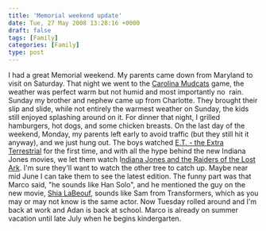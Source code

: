 ```yaml
---
title: 'Memorial weekend update'
date: Tue, 27 May 2008 13:28:16 +0000
draft: false
tags: [Family]
categories: [Family]
type: post
---
```


I had a great Memorial weekend. My parents came down from Maryland to visit on Saturday. That night we went to the [Carolina Mudcats](http://gomudcats.com) game, the weather was perfect warm but not humid and most importantly no  rain. Sunday my brother and nephew came up from Charlotte. They brought their slip and slide, while not entirely the warmest weather on Sunday, the kids still enjoyed splashing around on it. For dinner that night, I grilled hamburgers, hot dogs, and some chicken breasts. On the last day of the weekend, Monday, my parents left early to avoid traffic (but they still hit it anyway), and we just hung out. The boys watched [E.T. - the Extra Terrestrial](http://www.imdb.com/title/tt0083866/) for the first time, and with all the hype behind the new Indiana Jones movies, we let them watch I[ndiana Jones and the Raiders of the Lost Ark](http://www.imdb.com/title/tt0082971/). I'm sure they'll want to watch the other tree to catch up. Maybe near mid June I can take them to see the latest edition. The funny part was that Marco said, "he sounds like Han Solo", and he mentioned the guy on the new movie, [Shia LaBeouf](http://www.imdb.com/name/nm0479471/), sounds like Sam from Transformers, which as you may or may not know is the same actor. Now Tuesday rolled around and I'm back at work and Adan is back at school. Marco is already on summer vacation until late July when he begins kindergarten.